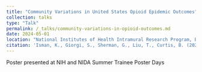 ```yaml
---
title: "Community Variations in United States Opioid Epidemic Outcomes"
collection: talks
type: "Talk"
permalink: /_talks/community-variations-in-opioid-outcomes.md
date: 2024-05-01
location: "National Institutes of Health Intramural Research Program, Bethesda, MD"
citation: 'Isman, K., Giorgi, S., Sherman, G., Liu, T., Curtis, B. (2024) &quot;Community Variations in United States Opioid Epidemic Outcomes&quot;'
---
```


Poster presented at NIH and NIDA Summer Trainee Poster Days
